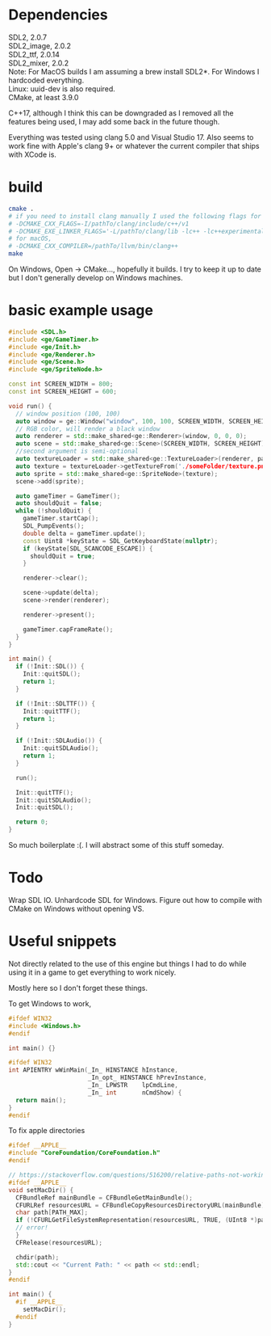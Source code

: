 # Dependencies
SDL2, 2.0.7  
SDL2_image, 2.0.2  
SDL2_ttf, 2.0.14  
SDL2_mixer, 2.0.2  
Note: For MacOS builds I am assuming a brew install SDL2*. For Windows I hardcoded everything.  
Linux: uuid-dev is also required.  
CMake, at least 3.9.0  

C++17, although I think this can be downgraded as I removed all the features
being used, I may add some back in the future though.

Everything was tested using clang 5.0 and Visual Studio 17. Also seems to work fine
with Apple's clang 9+ or whatever the current compiler that ships with XCode is.

# build
```sh
cmake .
# if you need to install clang manually I used the following flags for Linux,
# -DCMAKE_CXX_FLAGS=-I/pathTo/clang/include/c++/v1
# -DCMAKE_EXE_LINKER_FLAGS='-L/pathTo/clang/lib -lc++ -lc++experimental'
# for macOS,
# -DCMAKE_CXX_COMPILER=/pathTo/llvm/bin/clang++
make
```

On Windows, Open -> CMake..., hopefully it builds. I try to keep it up to date but
I don't generally develop on Windows machines.

# basic example usage
```c++
#include <SDL.h>
#include <ge/GameTimer.h>
#include <ge/Init.h>
#include <ge/Renderer.h>
#include <ge/Scene.h>
#include <ge/SpriteNode.h>

const int SCREEN_WIDTH = 800;
const int SCREEN_HEIGHT = 600;

void run() {
  // window position (100, 100)
  auto window = ge::Window("window", 100, 100, SCREEN_WIDTH, SCREEN_HEIGHT);
  // RGB color, will render a black window
  auto renderer = std::make_shared<ge::Renderer>(window, 0, 0, 0);
  auto scene = std::make_shared<ge::Scene>(SCREEN_WIDTH, SCREEN_HEIGHT);
  //second argument is semi-optional
  auto textureLoader = std::make_shared<ge::TextureLoader>(renderer, pathToTextures);
  auto texture = textureLoader->getTextureFrom('./someFolder/texture.png');
  auto sprite = std::make_shared<ge::SpriteNode>(texture);
  scene->add(sprite);

  auto gameTimer = GameTimer();
  auto shouldQuit = false;
  while (!shouldQuit) {
    gameTimer.startCap();
    SDL_PumpEvents();
    double delta = gameTimer.update();
    const Uint8 *keyState = SDL_GetKeyboardState(nullptr);
    if (keyState[SDL_SCANCODE_ESCAPE]) {
      shouldQuit = true;
    }

    renderer->clear();

    scene->update(delta);
    scene->render(renderer);

    renderer->present();

    gameTimer.capFrameRate();
  }
}

int main() {
  if (!Init::SDL()) {
    Init::quitSDL();
    return 1;
  }

  if (!Init::SDLTTF()) {
    Init::quitTTF();
    return 1;
  }

  if (!Init::SDLAudio()) {
    Init::quitSDLAudio();
    return 1;
  }

  run();

  Init::quitTTF();
  Init::quitSDLAudio();
  Init::quitSDL();

  return 0;
}

```

So much boilerplate :(. I will abstract some of this stuff someday.

# Todo
Wrap SDL IO.
Unhardcode SDL for Windows.
Figure out how to compile with CMake on Windows without opening VS.

# Useful snippets
Not directly related to the use of this engine but things I had to do while using it in
a game to get everything to work nicely.

Mostly here so I don't forget these things.

To get Windows to work,
```c++
#ifdef WIN32
#include <Windows.h>
#endif

int main() {}

#ifdef WIN32
int APIENTRY wWinMain(_In_ HINSTANCE hInstance,
                      _In_opt_ HINSTANCE hPrevInstance,
                      _In_ LPWSTR    lpCmdLine,
                      _In_ int       nCmdShow) {
  return main();
}
#endif
```

To fix apple directories
```c++
#ifdef __APPLE__
#include "CoreFoundation/CoreFoundation.h"
#endif

// https://stackoverflow.com/questions/516200/relative-paths-not-working-in-xcode-c}
#ifdef __APPLE__
void setMacDir() {
  CFBundleRef mainBundle = CFBundleGetMainBundle();
  CFURLRef resourcesURL = CFBundleCopyResourcesDirectoryURL(mainBundle);
  char path[PATH_MAX];
  if (!CFURLGetFileSystemRepresentation(resourcesURL, TRUE, (UInt8 *)path, PATH_MAX)) {
  // error!
  }
  CFRelease(resourcesURL);

  chdir(path);
  std::cout << "Current Path: " << path << std::endl;
}
#endif

int main() {
  #if __APPLE__
    setMacDir();
  #endif
}
```

